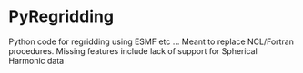 # PyRegridding
Python code for regridding using ESMF etc ... 
Meant to replace NCL/Fortran procedures.  Missing features
include lack of support for Spherical Harmonic data
